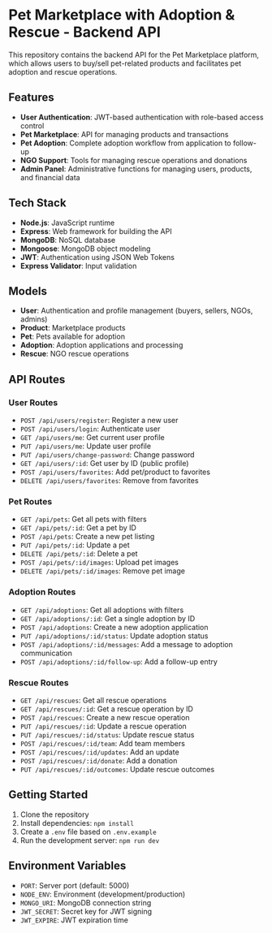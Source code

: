 # Pet Marketplace with Adoption & Rescue - Backend API

This repository contains the backend API for the Pet Marketplace platform, which allows users to buy/sell pet-related products and facilitates pet adoption and rescue operations.

## Features

- **User Authentication**: JWT-based authentication with role-based access control
- **Pet Marketplace**: API for managing products and transactions 
- **Pet Adoption**: Complete adoption workflow from application to follow-up
- **NGO Support**: Tools for managing rescue operations and donations
- **Admin Panel**: Administrative functions for managing users, products, and financial data

## Tech Stack

- **Node.js**: JavaScript runtime
- **Express**: Web framework for building the API
- **MongoDB**: NoSQL database
- **Mongoose**: MongoDB object modeling
- **JWT**: Authentication using JSON Web Tokens
- **Express Validator**: Input validation

## Models

- **User**: Authentication and profile management (buyers, sellers, NGOs, admins)
- **Product**: Marketplace products
- **Pet**: Pets available for adoption
- **Adoption**: Adoption applications and processing
- **Rescue**: NGO rescue operations

## API Routes

### User Routes
- `POST /api/users/register`: Register a new user
- `POST /api/users/login`: Authenticate user
- `GET /api/users/me`: Get current user profile
- `PUT /api/users/me`: Update user profile
- `PUT /api/users/change-password`: Change password
- `GET /api/users/:id`: Get user by ID (public profile)
- `POST /api/users/favorites`: Add pet/product to favorites
- `DELETE /api/users/favorites`: Remove from favorites

### Pet Routes
- `GET /api/pets`: Get all pets with filters
- `GET /api/pets/:id`: Get a pet by ID
- `POST /api/pets`: Create a new pet listing
- `PUT /api/pets/:id`: Update a pet
- `DELETE /api/pets/:id`: Delete a pet
- `POST /api/pets/:id/images`: Upload pet images
- `DELETE /api/pets/:id/images`: Remove pet image

### Adoption Routes
- `GET /api/adoptions`: Get all adoptions with filters
- `GET /api/adoptions/:id`: Get a single adoption by ID
- `POST /api/adoptions`: Create a new adoption application
- `PUT /api/adoptions/:id/status`: Update adoption status
- `POST /api/adoptions/:id/messages`: Add a message to adoption communication
- `POST /api/adoptions/:id/follow-up`: Add a follow-up entry

### Rescue Routes
- `GET /api/rescues`: Get all rescue operations
- `GET /api/rescues/:id`: Get a rescue operation by ID
- `POST /api/rescues`: Create a new rescue operation
- `PUT /api/rescues/:id`: Update a rescue operation
- `PUT /api/rescues/:id/status`: Update rescue status
- `POST /api/rescues/:id/team`: Add team members
- `POST /api/rescues/:id/updates`: Add an update
- `POST /api/rescues/:id/donate`: Add a donation
- `PUT /api/rescues/:id/outcomes`: Update rescue outcomes

## Getting Started

1. Clone the repository
2. Install dependencies: `npm install`
3. Create a `.env` file based on `.env.example`
4. Run the development server: `npm run dev`

## Environment Variables

- `PORT`: Server port (default: 5000)
- `NODE_ENV`: Environment (development/production)
- `MONGO_URI`: MongoDB connection string
- `JWT_SECRET`: Secret key for JWT signing
- `JWT_EXPIRE`: JWT expiration time 